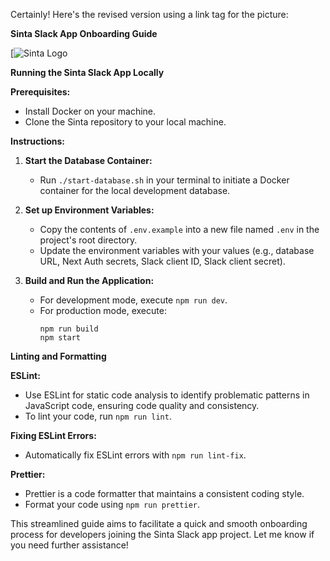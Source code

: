 Certainly! Here's the revised version using a link tag for the picture:

**Sinta Slack App Onboarding Guide**

[![Sinta Logo](https://assets-global.website-files.com/6457f112b965721ffc2b0777/6457f2617575798a80fbb8d5_Pasted%20Graphic%201.png)

**Running the Sinta Slack App Locally**

**Prerequisites:**
- Install Docker on your machine.
- Clone the Sinta repository to your local machine.

**Instructions:**
1. **Start the Database Container:**
   - Run `./start-database.sh` in your terminal to initiate a Docker container for the local development database.

2. **Set up Environment Variables:**
   - Copy the contents of `.env.example` into a new file named `.env` in the project's root directory.
   - Update the environment variables with your values (e.g., database URL, Next Auth secrets, Slack client ID, Slack client secret).

3. **Build and Run the Application:**
   - For development mode, execute `npm run dev`.
   - For production mode, execute:
     ```
     npm run build
     npm start
     ```

**Linting and Formatting**

**ESLint:**
- Use ESLint for static code analysis to identify problematic patterns in JavaScript code, ensuring code quality and consistency.
- To lint your code, run `npm run lint`.

**Fixing ESLint Errors:**
- Automatically fix ESLint errors with `npm run lint-fix`.

**Prettier:**
- Prettier is a code formatter that maintains a consistent coding style.
- Format your code using `npm run prettier`.

This streamlined guide aims to facilitate a quick and smooth onboarding process for developers joining the Sinta Slack app project. Let me know if you need further assistance!
